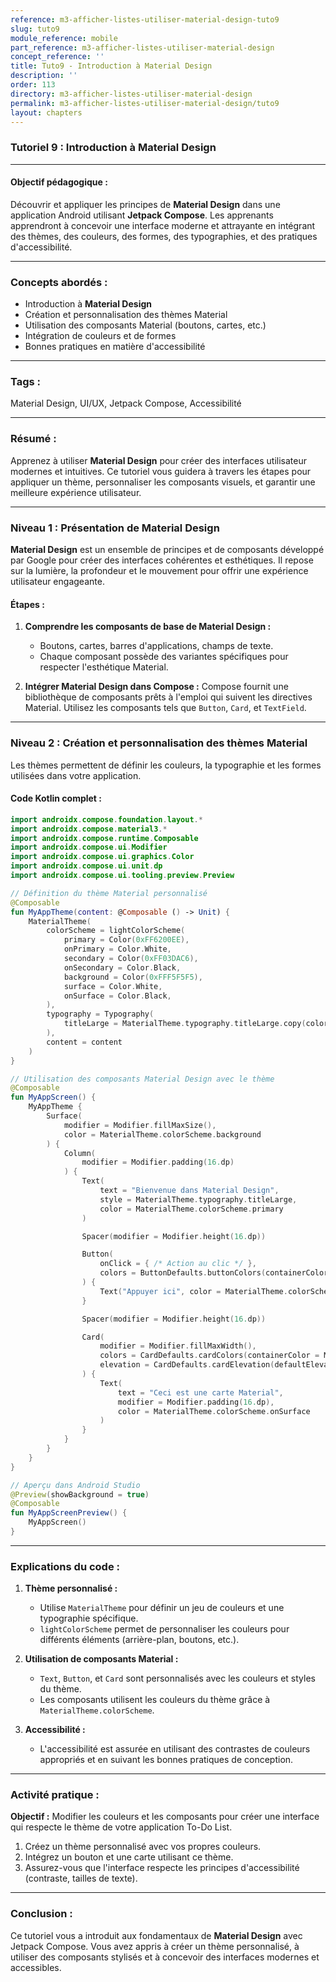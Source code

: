 ```yaml
---
reference: m3-afficher-listes-utiliser-material-design-tuto9
slug: tuto9
module_reference: mobile
part_reference: m3-afficher-listes-utiliser-material-design
concept_reference: ''
title: Tuto9 - Introduction à Material Design
description: ''
order: 113
directory: m3-afficher-listes-utiliser-material-design
permalink: m3-afficher-listes-utiliser-material-design/tuto9
layout: chapters
---
```



### **Tutoriel 9 : Introduction à Material Design**

---

#### **Objectif pédagogique :**
Découvrir et appliquer les principes de **Material Design** dans une application Android utilisant **Jetpack Compose**. Les apprenants apprendront à concevoir une interface moderne et attrayante en intégrant des thèmes, des couleurs, des formes, des typographies, et des pratiques d'accessibilité.

---

### **Concepts abordés :**
- Introduction à **Material Design**
- Création et personnalisation des thèmes Material
- Utilisation des composants Material (boutons, cartes, etc.)
- Intégration de couleurs et de formes
- Bonnes pratiques en matière d'accessibilité

---

### **Tags :**
Material Design, UI/UX, Jetpack Compose, Accessibilité

---

### **Résumé :**
Apprenez à utiliser **Material Design** pour créer des interfaces utilisateur modernes et intuitives. Ce tutoriel vous guidera à travers les étapes pour appliquer un thème, personnaliser les composants visuels, et garantir une meilleure expérience utilisateur.

---

### **Niveau 1 : Présentation de Material Design**

**Material Design** est un ensemble de principes et de composants développé par Google pour créer des interfaces cohérentes et esthétiques. Il repose sur la lumière, la profondeur et le mouvement pour offrir une expérience utilisateur engageante.

#### **Étapes :**
1. **Comprendre les composants de base de Material Design :**
   - Boutons, cartes, barres d'applications, champs de texte.
   - Chaque composant possède des variantes spécifiques pour respecter l'esthétique Material.

2. **Intégrer Material Design dans Compose :**
   Compose fournit une bibliothèque de composants prêts à l'emploi qui suivent les directives Material. Utilisez les composants tels que `Button`, `Card`, et `TextField`.

---

### **Niveau 2 : Création et personnalisation des thèmes Material**

Les thèmes permettent de définir les couleurs, la typographie et les formes utilisées dans votre application.

#### **Code Kotlin complet :**

```kotlin
import androidx.compose.foundation.layout.*
import androidx.compose.material3.*
import androidx.compose.runtime.Composable
import androidx.compose.ui.Modifier
import androidx.compose.ui.graphics.Color
import androidx.compose.ui.unit.dp
import androidx.compose.ui.tooling.preview.Preview

// Définition du thème Material personnalisé
@Composable
fun MyAppTheme(content: @Composable () -> Unit) {
    MaterialTheme(
        colorScheme = lightColorScheme(
            primary = Color(0xFF6200EE),
            onPrimary = Color.White,
            secondary = Color(0xFF03DAC6),
            onSecondary = Color.Black,
            background = Color(0xFFF5F5F5),
            surface = Color.White,
            onSurface = Color.Black,
        ),
        typography = Typography(
            titleLarge = MaterialTheme.typography.titleLarge.copy(color = Color(0xFF6200EE))
        ),
        content = content
    )
}

// Utilisation des composants Material Design avec le thème
@Composable
fun MyAppScreen() {
    MyAppTheme {
        Surface(
            modifier = Modifier.fillMaxSize(),
            color = MaterialTheme.colorScheme.background
        ) {
            Column(
                modifier = Modifier.padding(16.dp)
            ) {
                Text(
                    text = "Bienvenue dans Material Design",
                    style = MaterialTheme.typography.titleLarge,
                    color = MaterialTheme.colorScheme.primary
                )

                Spacer(modifier = Modifier.height(16.dp))

                Button(
                    onClick = { /* Action au clic */ },
                    colors = ButtonDefaults.buttonColors(containerColor = MaterialTheme.colorScheme.primary)
                ) {
                    Text("Appuyer ici", color = MaterialTheme.colorScheme.onPrimary)
                }

                Spacer(modifier = Modifier.height(16.dp))

                Card(
                    modifier = Modifier.fillMaxWidth(),
                    colors = CardDefaults.cardColors(containerColor = MaterialTheme.colorScheme.surface),
                    elevation = CardDefaults.cardElevation(defaultElevation = 8.dp)
                ) {
                    Text(
                        text = "Ceci est une carte Material",
                        modifier = Modifier.padding(16.dp),
                        color = MaterialTheme.colorScheme.onSurface
                    )
                }
            }
        }
    }
}

// Aperçu dans Android Studio
@Preview(showBackground = true)
@Composable
fun MyAppScreenPreview() {
    MyAppScreen()
}
```

---

### **Explications du code :**

1. **Thème personnalisé :**
   - Utilise `MaterialTheme` pour définir un jeu de couleurs et une typographie spécifique.
   - `lightColorScheme` permet de personnaliser les couleurs pour différents éléments (arrière-plan, boutons, etc.).

2. **Utilisation de composants Material :**
   - `Text`, `Button`, et `Card` sont personnalisés avec les couleurs et styles du thème.
   - Les composants utilisent les couleurs du thème grâce à `MaterialTheme.colorScheme`.

3. **Accessibilité :**
   - L'accessibilité est assurée en utilisant des contrastes de couleurs appropriés et en suivant les bonnes pratiques de conception.

---

### **Activité pratique :**
**Objectif :** Modifier les couleurs et les composants pour créer une interface qui respecte le thème de votre application To-Do List.

1. Créez un thème personnalisé avec vos propres couleurs.
2. Intégrez un bouton et une carte utilisant ce thème.
3. Assurez-vous que l'interface respecte les principes d'accessibilité (contraste, tailles de texte).

---

### **Conclusion :**
Ce tutoriel vous a introduit aux fondamentaux de **Material Design** avec Jetpack Compose. Vous avez appris à créer un thème personnalisé, à utiliser des composants stylisés et à concevoir des interfaces modernes et accessibles.